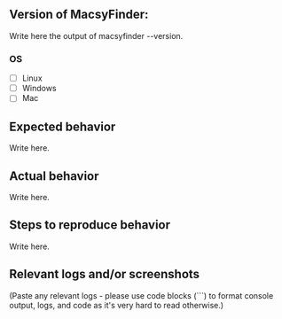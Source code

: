 ## Version of MacsyFinder:

Write here the output of macsyfinder --version.

### OS

- [ ] Linux
- [ ] Windows
- [ ] Mac

## Expected behavior

Write here.

## Actual behavior

Write here.

## Steps to reproduce behavior

Write here.


## Relevant logs and/or screenshots

(Paste any relevant logs - please use code blocks (```) to format console output,
logs, and code as it's very hard to read otherwise.)

